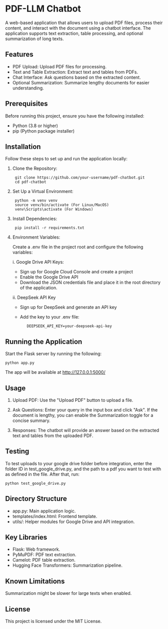 # PDF-LLM Chatbot
A web-based application that allows users to upload PDF files, process their content, and interact with the document using a chatbot interface. The application supports text extraction, table processing, and optional summarization of long texts.

## Features
- PDF Upload: Upload PDF files for processing.
- Text and Table Extraction: Extract text and tables from PDFs.
- Chat Interface: Ask questions based on the extracted content.
- Optional Summarization: Summarize lengthy documents for easier understanding.

## Prerequisites
Before running this project, ensure you have the following installed:
- Python (3.8 or higher)
- pip (Python package installer)

## Installation
Follow these steps to set up and run the application locally:
1. Clone the Repository:
    
        git clone https://github.com/your-username/pdf-chatbot.git
        cd pdf-chatbot

2. Set Up a Virtual Environment:
    
        python -m venv venv
        source venv/bin/activate (For Linux/MacOS)
        venv\Scripts\activate (For Windows)
          
3. Install Dependencies:
    
        pip install -r requirements.txt

4. Environment Variables:
   
    Create a .env file in the project root and configure the following variables:
   
   i. Google Drive API Keys:
   
   * Sign up for Google Cloud Console and create a project
   * Enable the Google Drive API
   * Download the JSON credentials file and place it in the root directory of the application.
   
   ii. DeepSeek API Key
   * Sign up for DeepSeek and generate an API key
   * Add the key to your .env file:
     
            DEEPSEEK_API_KEY=your-deepseek-api-key

## Running the Application
Start the Flask server by running the following:

    python app.py

The app will be available at http://127.0.0.1:5000/

## Usage
1. Upload PDF:
    Use the "Upload PDF" button to upload a file.

2. Ask Questions:
    Enter your query in the input box and click "Ask". If the document is lengthy, you can enable the Summarization toggle for a concise summary.

3. Responses:
    The chatbot will provide an answer based on the extracted text and tables from the uploaded PDF.

## Testing
To test uploads to your google drive folder before integration, enter the folder ID in test_google_drive.py, and the path to a pdf you want to test with as defined in the file. After that, run:

    python test_google_drive.py

## Directory Structure
* app.py: Main application logic.
* templates/index.html: Frontend template.
* utils/: Helper modules for Google Drive and API integration.

## Key Libraries
* Flask: Web framework.
* PyMuPDF: PDF text extraction.
* Camelot: PDF table extraction.
* Hugging Face Transformers: Summarization pipeline.

## Known Limitations
Summarization might be slower for large texts when enabled.

## License
This project is licensed under the MIT License.
